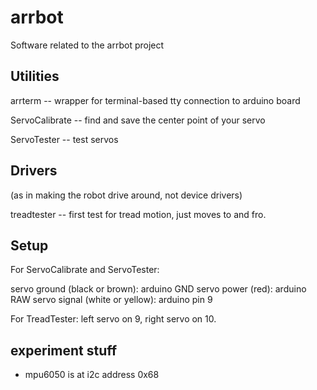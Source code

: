 arrbot
======

Software related to the arrbot project


Utilities
---------

arrterm -- wrapper for terminal-based tty connection to arduino board

ServoCalibrate -- find and save the center point of your servo

ServoTester -- test servos

Drivers
-------

(as in making the robot drive around, not device drivers)

treadtester -- first test for tread motion, just moves to and fro.

Setup
-----

For ServoCalibrate and ServoTester:

servo ground (black or brown): arduino GND
servo power (red):  arduino RAW
servo signal (white or yellow): arduino pin 9

For TreadTester:  left servo on 9, right servo on 10.

experiment stuff
----------------
- mpu6050 is at i2c address 0x68
